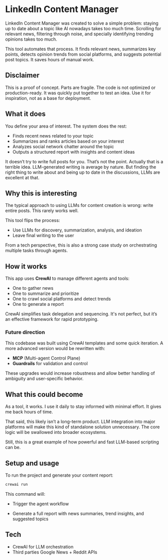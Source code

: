 # LinkedIn Content Manager

LinkedIn Content Manager was created to solve a simple problem: staying up to date about a topic like AI nowadays takes too much time. Scrolling for relevant news, filtering through noise, and specially identifying trending opinions takes too much.

This tool automates that process. It finds relevant news, summarizes key points, detects opinion trends from social platforms, and suggests potential post topics. It saves hours of manual work.

## Disclaimer

This is a proof of concept. Parts are fragile. The code is not optimized or production-ready. It was quickly put together to test an idea. Use it for inspiration, not as a base for deployment.

## What it does

You define your area of interest. The system does the rest:

- Finds recent news related to your topic
- Summarizes and ranks articles based on your interest
- Analyzes social network chatter around the topic
- Outputs a structured report with insights and content ideas

It doesn’t try to write full posts for you. That’s not the point. Actually that is a terrible idea. LLM-generated writing is average by nature. But finding the right thing to write about and being up to date in the discussions, LLMs are excellent at that.

## Why this is interesting

The typical approach to using LLMs for content creation is wrong: write entire posts. This rarely works well. 

This tool flips the process:

- Use LLMs for discovery, summarization, analysis, and ideation
- Leave final writing to the user

From a tech perspective, this is also a strong case study on orchestrating multiple tasks through agents.

## How it works

This app uses **CrewAI** to manage different agents and tools:

- One to gather news
- One to summarize and prioritize
- One to crawl social platforms and detect trends
- One to generate a report

CrewAI simplifies task delegation and sequencing. It's not perfect, but it’s an effective framework for rapid prototyping.

### Future direction

This codebase was built using CrewAI templates and some quick iteration. A more advanced version would be rewritten with:

- **MCP** (Multi-agent Control Plane)
- **Guardrails** for validation and control

These upgrades would increase robustness and allow better handling of ambiguity and user-specific behavior.

## What this could become

As a tool, it works. I use it daily to stay informed with minimal effort. It gives me back hours of time.

That said, this likely isn’t a long-term product. LLM integration into major platforms will make this kind of standalone solution unnecessary. The core logic will be swallowed into broader ecosystems.

Still, this is a great example of how powerful and fast LLM-based scripting can be.

## Setup and usage

To run the project and generate your content report:

```bash
crewai run
```

This command will:

- Trigger the agent workflow

- Generate a full report with news summaries, trend insights, and suggested topics

## Tech
- CrewAI for LLM orchestration
- Third parties Google News + Reddit APIs
